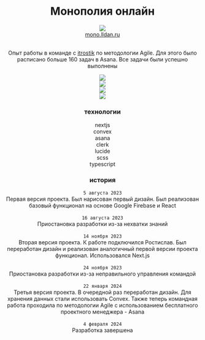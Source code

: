 <h1 align="center">Монополия онлайн</h1>

<div align="center">
<img src="https://i.ibb.co/dm624cF/mono.png"/><br>
<a href="https://mono.lldan.ru">mono.lldan.ru</a>
</div>
<br>
<p align="center">Опыт работы в команде с <a href="https://itrostik.ru">itrostik</a> по методологии Agile. Для этого было расписано больше 160 задач в Asana. Все задачи были успешно выполнены</p>

<div align="center">
<img src="https://i.ibb.co/09k5cVW/2024-02-09-14-44-56.jpg">
</div>

<div align="center">
<img src="https://i.ibb.co/c3pcMFh/2024-02-09-14-45-00.jpg">
</div>

<div align="center">
<img src="https://i.ibb.co/42BCLpK/2024-02-09-14-45-04.jpg">
</div>

<div align="center">
<img src="https://i.ibb.co/wC2633B/2024-02-09-14-45-08.jpg">
</div>

<h3 align="center">технологии</h3>

<div align="center">
nextjs<br>
convex<br>
asana<br>
clerk<br>
lucide<br>
scss<br>
typescript
</div>

<h3 align="center">история</h3>

<div align="center">
<code>5 августа 2023</code><br>
Первая версия проекта. Был нарисован первый дизайн. Был реализован базовый функционал на основе Google Firebase и React<br><br>
<code>16 августа 2023</code><br>
Приостановка разработки из-за нехватки знаний<br><br>
<code>14 ноября 2023</code><br>
Вторая версия проекта. К работе подключился Ростислав. Был переработан дизайн и реализован аналогичный первой версии проекта функционал. Использовался Next.js<br><br>
<code>24 ноября 2023</code><br>
Приостановка разработки из-за неправильного управления командой<br><br>
<code>22 января 2024</code><br>
Третья версия проекта. В очередной раз переработан дизайн. Для хранения данных стали использовать Convex. Также теперь командная работа проходила по методологии Agile с использованием бесплатного проектного менеджера - Asana<br><br>
<code>4 февраля 2024</code><br>
Разработка завершена
</div>
